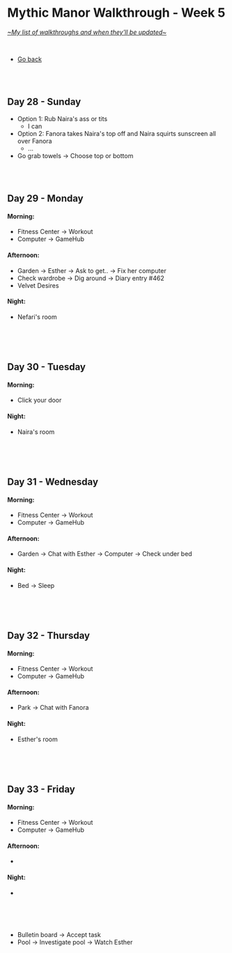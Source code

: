 # Mythic Manor Walkthrough - Week 5
[*\~My list of walkthroughs and when they'll be updated\~*](https://www.patreon.com/maimlain)

<br>

- [Go back](https://github.com/maim-lain/mythicmanor/blob/master/walkthrough.md)

<br>
<br>

## Day 28 - Sunday
- Option 1: Rub Naira's ass or tits
    - I can
- Option 2: Fanora takes Naira's top off and Naira squirts sunscreen all over Fanora
    - ...
- Go grab towels -> Choose top or bottom

<br>
<br>

## Day 29 - Monday
#### Morning:
- Fitness Center -> Workout
- Computer -> GameHub

#### Afternoon:
- Garden -> Esther -> Ask to get.. -> Fix her computer
- Check wardrobe -> Dig around -> Diary entry #462
- Velvet Desires

#### Night:
- Nefari's room

<br>
<br>
<br>

## Day 30 - Tuesday
#### Morning:
- Click your door

#### Night:
- Naira's room

<br>
<br>
<br>

## Day 31 - Wednesday
#### Morning:
- Fitness Center -> Workout
- Computer -> GameHub

#### Afternoon:
- Garden -> Chat with Esther -> Computer -> Check under bed

#### Night:
- Bed -> Sleep

<br>
<br>
<br>

## Day 32 - Thursday
#### Morning:
- Fitness Center -> Workout
- Computer -> GameHub

#### Afternoon:
- Park -> Chat with Fanora

#### Night:
- Esther's room

<br>
<br>
<br>

## Day 33 - Friday
#### Morning:
- Fitness Center -> Workout
- Computer -> GameHub

#### Afternoon:
- 

#### Night:
- 

<br>
<br>
<br>

- Bulletin board -> Accept task
- Pool -> Investigate pool -> Watch Esther


<!---

- check Naira's diary after events
    - Garden -> Esther -> Ask to get.. -> Fix her computer
    - Check wardrobe -> Dig around -> Diary entry #4??    


- Nefari 12 - Afternoon - Library | Click on Aliza.
- Velle 12 - Afternoon - Velvet Desires | Talk to her.

- Fanora 13 - Night - Her room | Visit her, hang out.
- Nefari 13 - Morning - Her room | Talk to her and select the right option. Afternoon - Cafe | Talk to Naira, ask for advice. Afternoon - Gym | Talk to Kaila, ask for advice. Morning - Her room | Talk to her and select the right option.
- Velle 13 - Afternoon - Mall>High Vibes | Enter the store.

- Esther 14 - Afternoon - Garden | Help her out in the garden.
- Naira 16 - Afternoon - Cafe | Talk to her, go with her.





- Fanora 14 - 
- Nefari 14 - 
- Velle 14 - 

## Day  - day
#### Morning:
- 

#### Afternoon:
- 

#### Night:
- 

<br>
<br>
<br>

- Naira Accessible room content | Naira’s diary (more entries as Naira levels up), Naira’s locked box. (Password for the box is in Diary entry #473 - “naira+[mc]” with “[mc]” being your character’s name). You may also use “naira+mc” if your name is not working.
- when esther is lvl 13 watch p in the morning
- Magic Lake -> Dock -> Look around (at night)

--->
